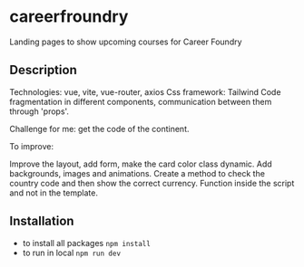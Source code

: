 # careerfroundry
Landing pages to show upcoming courses for Career Foundry

 ## Description

Technologies: vue, vite, vue-router, axios 
Css framework: Tailwind
Code fragmentation in different components, communication between them through 'props'.

Challenge for me: get the code of the continent. 

To improve:

Improve the layout, add form, make the card color class dynamic. Add backgrounds, images and animations.
Create a method to check the country code and then show the correct currency. Function inside the script and not in the template.

 ## Installation
  - to install all packages `npm install`
  - to run in local `npm run dev`